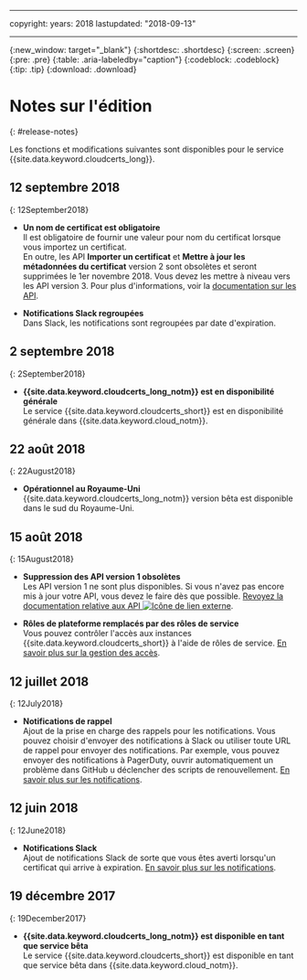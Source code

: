 
---
copyright:
  years: 2018
lastupdated: "2018-09-13"

---

{:new_window: target="_blank"}
{:shortdesc: .shortdesc}
{:screen: .screen}
{:pre: .pre}
{:table: .aria-labeledby="caption"}
{:codeblock: .codeblock}
{:tip: .tip}
{:download: .download}

# Notes sur l'édition
{: #release-notes}

Les fonctions et modifications suivantes sont disponibles pour le service {{site.data.keyword.cloudcerts_long}}.

## 12 septembre 2018
{: 12September2018}

- **Un nom de certificat est obligatoire**  
  Il est obligatoire de fournir une valeur pour nom du certificat lorsque vous importez un certificat.  
  En outre, les API **Importer un certificat** et **Mettre à jour les métadonnées du certificat** version 2 sont obsolètes et seront supprimées le 1er novembre 2018. Vous devez les mettre à niveau vers les API version 3. Pour plus d'informations, voir la [documentation sur les API](https://console.bluemix.net/apidocs/certificate-manager).

- **Notifications Slack regroupées**  
  Dans Slack, les notifications sont regroupées par date d'expiration.

## 2 septembre 2018
{: 2September2018}

- **{{site.data.keyword.cloudcerts_long_notm}} est en disponibilité générale**  
  Le service {{site.data.keyword.cloudcerts_short}} est en disponibilité générale dans {{site.data.keyword.cloud_notm}}.

## 22 août 2018
{: 22August2018}

- **Opérationnel au Royaume-Uni**  
  {{site.data.keyword.cloudcerts_long_notm}} version bêta est disponible dans le sud du Royaume-Uni.

## 15 août 2018
{: 15August2018}

- **Suppression des API version 1 obsolètes**  
  Les API version 1 ne sont plus disponibles. Si vous n'avez pas encore mis à jour votre API, vous devez le faire dès que possible. [Revoyez la documentation relative aux API ![Icône de lien externe](../../icons/launch-glyph.svg "Icône de lien externe")](https://console.bluemix.net/apidocs/).

- **Rôles de plateforme remplacés par des rôles de service**  
  Vous pouvez contrôler l'accès aux instances {{site.data.keyword.cloudcerts_short}} à l'aide de rôles de service. [En savoir plus sur la gestion des accès](access-management.html).

## 12 juillet 2018
{: 12July2018}

- **Notifications de rappel**  
  Ajout de la prise en charge des rappels pour les notifications. Vous pouvez choisir d'envoyer des notifications à Slack ou utiliser toute URL de rappel pour envoyer des notifications. Par exemple, vous pouvez envoyer des notifications à PagerDuty, ouvrir automatiquement un problème dans GitHub u déclencher des scripts de renouvellement. [En savoir plus sur les notifications](notifications-dashboard.html).

## 12 juin 2018
{: 12June2018}

- **Notifications Slack**  
  Ajout de notifications Slack de sorte que vous êtes averti lorsqu'un certificat qui arrive à expiration. [En savoir plus sur les notifications](notifications-dashboard.html).

## 19 décembre 2017
{: 19December2017}

- **{{site.data.keyword.cloudcerts_long_notm}} est disponible en tant que service bêta**  
  Le service {{site.data.keyword.cloudcerts_short}} est disponible en tant que service bêta dans {{site.data.keyword.cloud_notm}}.
